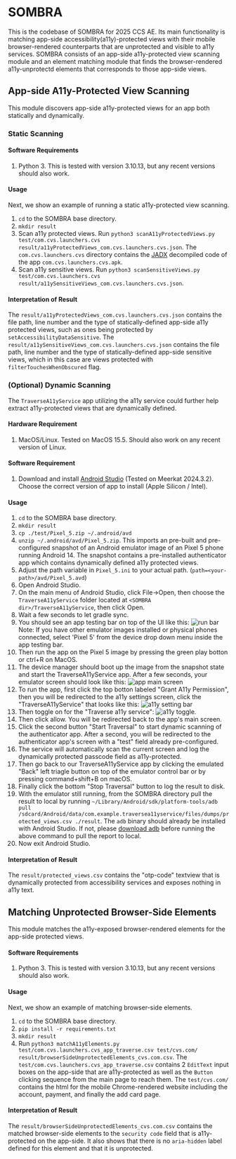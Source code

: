 # SOMBRA

This is the codebase of SOMBRA for 2025 CCS AE. Its main functionality is matching app-side accessibility(a11y)-protected views with their mobile browser-rendered counterparts that are unprotected and visible to a11y services.
SOMBRA consists of an app-side a11y-protected view scanning module and an element matching module that finds the browser-rendered a11y-unprotectd elements that corresponds to those app-side views.

## App-side A11y-Protected View Scanning
This module discovers app-side a11y-protected views for an app both statically and dynamically.

### Static Scanning

#### Software Requirements
1. Python 3. This is tested with version 3.10.13, but any recent versions should also work.

#### Usage
Next, we show an example of running a static a11y-protected view scanning.

1. `cd` to the SOMBRA base directory.
2. `mkdir result`
3. Scan a11y protected views. Run `python3 scanA11yProtectedViews.py test/com.cvs.launchers.cvs result/a11yProtectedViews_com.cvs.launchers.cvs.json`. The `com.cvs.launchers.cvs` directory contains the [JADX](https://github.com/skylot/jadx) decompiled code of the app `com.cvs.launchers.cvs.apk`.
4. Scan a11y sensitive views. Run `python3 scanSensitiveViews.py test/com.cvs.launchers.cvs result/a11ySensitiveViews_com.cvs.launchers.cvs.json`.

#### Interpretation of Result
The `result/a11yProtectedViews_com.cvs.launchers.cvs.json` contains the file path, line number and the type of statically-defined app-side a11y protected views, such as ones being protected by `setAccessibilityDataSensitive`.
The `result/a11ySensitiveViews_com.cvs.launchers.cvs.json` contains the file path, line number and the type of statically-defined app-side sensitive views, which in this case are views protected with `filterTouchesWhenObscured` flag.

### (Optional) Dynamic Scanning
The `TraverseA11yService` app utilizing the a11y service could further help extract a11y-protected views that are dynamically defined.

#### Hardware Requirement
1. MacOS/Linux. Tested on MacOS 15.5. Should also work on any recent version of Linux.

#### Software Requirement
1. Download and install [Android Studio](https://developer.android.com/studio?gad_campaignid=21831783525&gbraid=0AAAAAC-IOZkrbRNAmCAvWmjcp5fLeh09A) (Tested on Meerkat 2024.3.2). Choose the correct version of app to install (Apple Silicon / Intel). 

#### Usage
1. `cd` to the SOMBRA base directory.
2. `mkdir result`
3. `cp ./test/Pixel_5.zip ~/.android/avd`
4. `unzip ~/.android/avd/Pixel_5.zip`. This imports an pre-built and pre-configured snapshot of an Android emulator image of an Pixel 5 phone running Android 14. The snapshot contains a pre-installed authenticator app which contains dynamically defined a11y protected views.
5. Adjust the path variable in `Pixel_5.ini` to your actual path. (`path=<your-path>/avd/Pixel_5.avd`)
6. Open Android Studio.
7. On the main menu of Android Studio, click File->Open, then choose the `TraverseA11yService` folder located at `<SOMBRA dir>/TraverseA11yService`, then click Open.
8. Wait a few seconds to let gradle sync.
9. You should see an app testing bar on top of the UI like this: ![run bar](README_images/runBar.png) Note: If you have other emulator images installed or physical phones connected, select 'Pixel 5' from the device drop down menu inside the app testing bar.
10. Then run the app on the Pixel 5 image by pressing the green play botton or ctrl+R on MacOS.
11. The device manager should boot up the image from the snapshot state and start the TraverseA11yService app. After a few seconds, your emulator screen should look like this: ![app main screen](README_images/appMain.png)
12. To run the app, first click the top botton labeled "Grant A11y Permission", then you will be redirected to the a11y settings screen, click the "TraverseA11yService" that looks like this: ![a11y setting bar](README_images/a11ySettingBar.png)
13. Then toggle on for the "Traverse a11y service": ![a11y toggle](README_images/a11ySettingToggle.png).
14. Then click allow. You will be redirected back to the app's main screen.
15. Click the second button "Start Traversal" to start dynamic scanning of the authenticator app. After a second, you will be redirected to the authenticator app's screen with a "test" field already pre-configured.
16. The service will automatically scan the current screen and log the dynamically protected passcode field as a11y-protected.
17. Then go back to our TraverseA11yService app by clicking the emulated "Back" left triagle button on top of the emulator control bar or by pressing command+shift+B on macOS.
18. Finally click the bottom "Stop Traversal" button to log the result to disk.
19. With the emulator still running, from the SOMBRA directory pull the result to local by running `~/Library/Android/sdk/platform-tools/adb pull /sdcard/Android/data/com.example.traversea11yservice/files/dumps/protected_views.csv ./result`. The `adb` binary should already be installed with Android Studio. If not, please [download adb](https://developer.android.com/tools/adb) before running the above command to pull the report to local.
20. Now exit Android Studio.

#### Interpretation of Result
The `result/protected_views.csv` contains the "otp-code" textview that is dynamically protected from accessibility services and exposes nothing in a11y text.

## Matching Unprotected Browser-Side Elements
This module matches the a11y-exposed browser-rendered elements for the app-side protected views.

#### Software Requirements
1. Python 3. This is tested with version 3.10.13, but any recent versions should also work.

#### Usage
Next, we show an example of matching browser-side elements.
1. `cd` to the SOMBRA base directory.
2. `pip install -r requirements.txt`
3. `mkdir result`
4. Run `python3 matchA11yElements.py test/com.cvs.launchers.cvs_app_traverse.csv test/cvs.com/ result/browserSideUnprotectedElements_cvs.com.csv`. The `test/com.cvs.launchers.cvs_app_traverse.csv` contains 2 `EditText` input boxes on the app-side that are a11y-protected as well as the `Button` clicking sequence from the main page to reach them. The `test/cvs.com/` contains the html for the mobile Chrome-rendered website including the account, payment, and finally the add card page.

#### Interpretation of Result
The `result/browserSideUnprotectedElements_cvs.com.csv` contains the matched browser-side elements to the `security code` field that is a11y-protected on the app-side. It also shows that there is no `aria-hidden` label defined for this element and that it is unprotected.